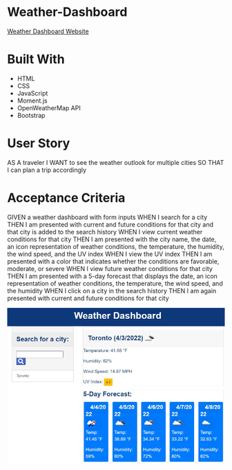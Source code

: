 # Weather-Dashboard

[Weather Dashboard Website](https://alexrahmanov.github.io/Weather-Dashboard/)

# Built With
* HTML
* CSS
* JavaScript
* Moment.js
* OpenWeatherMap API
* Bootstrap

# User Story
AS A traveler
I WANT to see the weather outlook for multiple cities
SO THAT I can plan a trip accordingly

# Acceptance Criteria
GIVEN a weather dashboard with form inputs
WHEN I search for a city
THEN I am presented with current and future conditions for that city and that city is added to the search history
WHEN I view current weather conditions for that city
THEN I am presented with the city name, the date, an icon representation of weather conditions, the temperature, the humidity, the wind speed, and the UV index
WHEN I view the UV index
THEN I am presented with a color that indicates whether the conditions are favorable, moderate, or severe
WHEN I view future weather conditions for that city
THEN I am presented with a 5-day forecast that displays the date, an icon representation of weather conditions, the temperature, the wind speed, and the humidity
WHEN I click on a city in the search history
THEN I am again presented with current and future conditions for that city

![Alt text](https://github.com/AlexRahmanov/Weather-Dashboard/blob/63b2da214689a13306f8481ea5289f40f15597fa/assets/dashweather.jpg)
